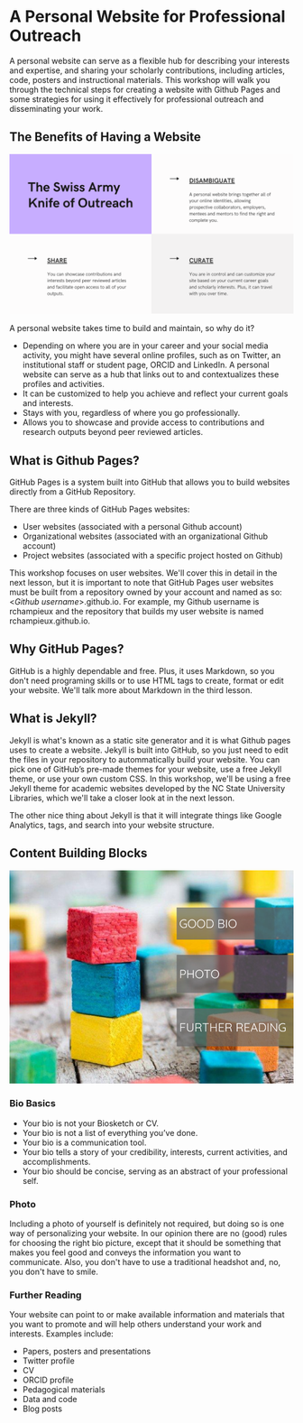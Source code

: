 # A Personal Website for Professional Outreach
A personal website can serve as a flexible hub for describing your interests and expertise, and sharing your scholarly contributions, including articles, code, posters and instructional materials.  This workshop will walk you through the technical steps for creating a website with Github Pages and some strategies for using it effectively for professional outreach and disseminating your work.

## The Benefits of Having a Website
![Disambiguate, Share and Curate](../images/website_benefits.png)

A personal website takes time to build and maintain, so why do it?

- Depending on where you are in your career and your social media activity, you might have several online profiles, such as on Twitter, an institutional staff or student page, ORCID and LinkedIn.  A personal website can serve as a hub that links out to and contextualizes these profiles and activities.
- It can be customized to help you achieve and reflect your current goals and interests.  
- Stays with you, regardless of where you go professionally.
- Allows you to showcase and provide access to contributions and research outputs beyond peer reviewed articles.

## What is Github Pages?
GitHub Pages is a system built into GitHub that allows you to build websites directly from a GitHub Repository.

There are three kinds of GitHub Pages websites:

- User websites (associated with a personal Github account)
- Organizational websites (associated with an organizational Github account)
- Project websites (associated with a specific project hosted on Github)

This workshop focuses on user websites.  We'll cover this in detail in the next lesson, but it is important to note that GitHub Pages user websites must be built from a repository owned by your account and named as so:  <*Github username*>.github.io.  For example, my Github username is rchampieux and the repository that builds my user website is named rchampieux.github.io.

## Why GitHub Pages?
GitHub is a highly dependable and free.  Plus, it uses Markdown, so you don't need programing skills or to use HTML tags to create, format or edit your website.  We'll talk more about Markdown in the third lesson.  

## What is Jekyll?
Jekyll is what's known as a static site generator and it is what Github pages uses to create a website.  Jekyll is built into GitHub, so you just need to edit the files in your repository to autommatically build your website.  You can pick one of GitHub’s pre-made themes for your website, use a free Jekyll theme, or use your own custom CSS.  In this workshop, we'll be using a free Jekyll theme for academic websites developed by the NC State University Libraries, which we'll take a closer look at in the next lesson.

The other nice thing about Jekyll is that it will integrate things like Google Analytics, tags, and search into your website structure.

## Content Building Blocks
![Building Blocks](../images/content.png)
### Bio Basics
- Your bio is not your Biosketch or CV.
- Your bio is not a list of everything you’ve done.
- Your bio is a communication tool.
- Your bio tells a story of your credibility, interests, current activities, and accomplishments.
- Your bio should be concise, serving as an abstract of your professional self.
### Photo
Including a photo of yourself is definitely not required, but doing so is one way of personalizing your website.  In our opinion there are no (good) rules for choosing the right bio picture, except that it should be something that makes you feel good and conveys the information you want to communicate. Also, you don't have to use a traditional headshot and, no, you don't have to smile.  
### Further Reading
Your website can point to or make available information and materials that you want to promote and will help others understand your work and interests.  Examples include:
- Papers, posters and presentations
- Twitter profile
- CV
- ORCID profile
- Pedagogical materials
- Data and code
- Blog posts





